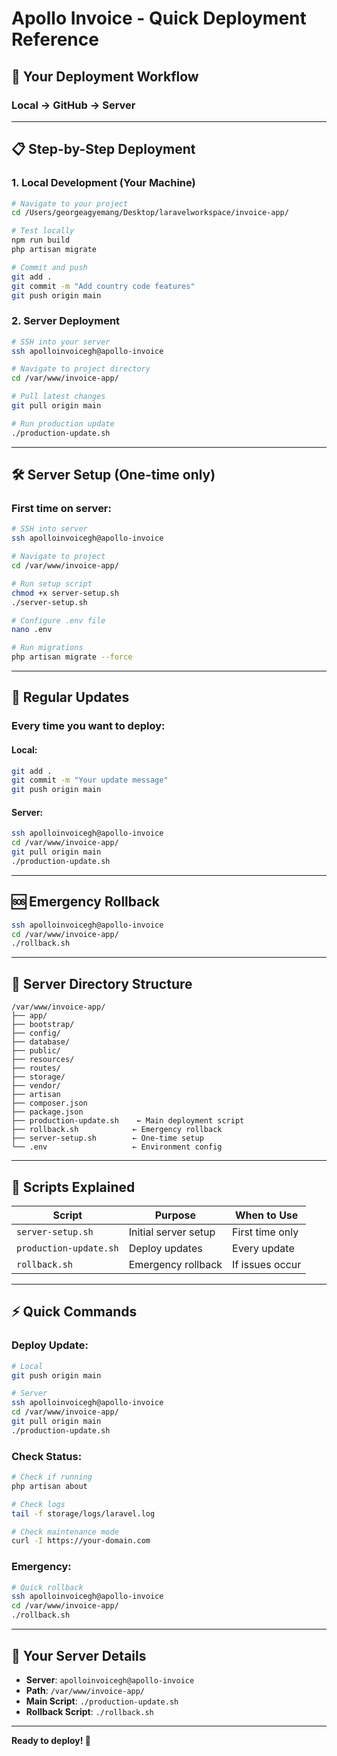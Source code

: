 # Apollo Invoice - Quick Deployment Reference

## 🚀 Your Deployment Workflow

### **Local → GitHub → Server**

---

## 📋 Step-by-Step Deployment

### **1. Local Development (Your Machine)**
```bash
# Navigate to your project
cd /Users/georgeagyemang/Desktop/laravelworkspace/invoice-app/

# Test locally
npm run build
php artisan migrate

# Commit and push
git add .
git commit -m "Add country code features"
git push origin main
```

### **2. Server Deployment**
```bash
# SSH into your server
ssh apolloinvoicegh@apollo-invoice

# Navigate to project directory
cd /var/www/invoice-app/

# Pull latest changes
git pull origin main

# Run production update
./production-update.sh
```

---

## 🛠️ Server Setup (One-time only)

### **First time on server:**
```bash
# SSH into server
ssh apolloinvoicegh@apollo-invoice

# Navigate to project
cd /var/www/invoice-app/

# Run setup script
chmod +x server-setup.sh
./server-setup.sh

# Configure .env file
nano .env

# Run migrations
php artisan migrate --force
```

---

## 🔄 Regular Updates

### **Every time you want to deploy:**

#### **Local:**
```bash
git add .
git commit -m "Your update message"
git push origin main
```

#### **Server:**
```bash
ssh apolloinvoicegh@apollo-invoice
cd /var/www/invoice-app/
git pull origin main
./production-update.sh
```

---

## 🆘 Emergency Rollback

```bash
ssh apolloinvoicegh@apollo-invoice
cd /var/www/invoice-app/
./rollback.sh
```

---

## 📁 Server Directory Structure

```
/var/www/invoice-app/
├── app/
├── bootstrap/
├── config/
├── database/
├── public/
├── resources/
├── routes/
├── storage/
├── vendor/
├── artisan
├── composer.json
├── package.json
├── production-update.sh    ← Main deployment script
├── rollback.sh            ← Emergency rollback
├── server-setup.sh        ← One-time setup
└── .env                   ← Environment config
```

---

## 🔧 Scripts Explained

| Script | Purpose | When to Use |
|--------|---------|-------------|
| `server-setup.sh` | Initial server setup | First time only |
| `production-update.sh` | Deploy updates | Every update |
| `rollback.sh` | Emergency rollback | If issues occur |

---

## ⚡ Quick Commands

### **Deploy Update:**
```bash
# Local
git push origin main

# Server
ssh apolloinvoicegh@apollo-invoice
cd /var/www/invoice-app/
git pull origin main
./production-update.sh
```

### **Check Status:**
```bash
# Check if running
php artisan about

# Check logs
tail -f storage/logs/laravel.log

# Check maintenance mode
curl -I https://your-domain.com
```

### **Emergency:**
```bash
# Quick rollback
ssh apolloinvoicegh@apollo-invoice
cd /var/www/invoice-app/
./rollback.sh
```

---

## 🎯 Your Server Details

- **Server**: `apolloinvoicegh@apollo-invoice`
- **Path**: `/var/www/invoice-app/`
- **Main Script**: `./production-update.sh`
- **Rollback Script**: `./rollback.sh`

---

**Ready to deploy! 🚀**
